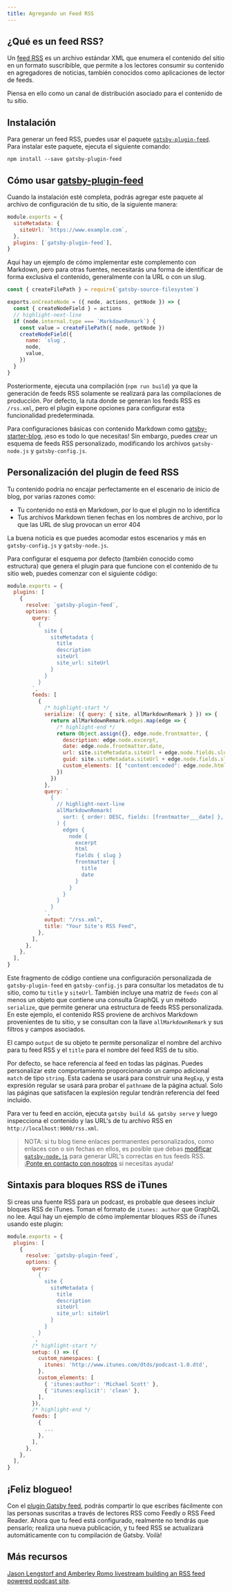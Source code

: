 ```yaml
---
title: Agregando un Feed RSS
---
```


## ¿Qué es un feed RSS?

Un [feed RSS](https://en.wikipedia.org/wiki/RSS) es un archivo estándar XML que enumera el contenido del sitio en un formato suscribible, que permite a los lectores consumir su contenido en agregadores de noticias, también conocidos como aplicaciones de lector de feeds.

Piensa en ello como un canal de distribución asociado para el contenido de tu sitio.

## Instalación

Para generar un feed RSS, puedes usar el paquete [`gatsby-plugin-feed`](/packages/gatsby-plugin-feed/). Para instalar este paquete, ejecuta el siguiente comando:

```shell
npm install --save gatsby-plugin-feed
```

## Cómo usar [gatsby-plugin-feed](/packages/gatsby-plugin-feed/)

Cuando la instalación esté completa, podrás agregar este paquete al archivo de configuración de tu sitio, de la siguiente manera:

```js:title=gatsby-config.js
module.exports = {
  siteMetadata: {
    siteUrl: `https://www.example.com`,
  },
  plugins: [`gatsby-plugin-feed`],
}
```

Aquí hay un ejemplo de cómo implementar este complemento con Markdown, pero para otras fuentes, necesitarás una forma de identificar de forma exclusiva el contenido, generalmente con la URL o con un slug.

```js:title=gatsby-node.js
const { createFilePath } = require(`gatsby-source-filesystem`)

exports.onCreateNode = ({ node, actions, getNode }) => {
  const { createNodeField } = actions
  // highlight-next-line
  if (node.internal.type === `MarkdownRemark`) {
    const value = createFilePath({ node, getNode })
    createNodeField({
      name: `slug`,
      node,
      value,
    })
  }
}
```

Posteriormente, ejecuta una compilación (`npm run build`) ya que la generación de feeds RSS solamente se realizará para las compilaciones de producción. Por defecto, la ruta donde se generan los feeds RSS es `/rss.xml`, pero el plugin expone opciones para configurar esta funcionalidad predeterminada.

Para configuraciones básicas con contenido Markdown como [gatsby-starter-blog](https://github.com/gatsbyjs/gatsby-starter-blog), ¡eso es todo lo que necesitas! Sin embargo, puedes crear un esquema de feeds RSS personalizado, modificando los archivos `gatsby-node.js` y `gatsby-config.js`.

## Personalización del plugin de feed RSS

Tu contenido podría no encajar perfectamente en el escenario de inicio de blog, por varias razones como:

- Tu contenido no está en Markdown, por lo que el plugin no lo identifica
- Tus archivos Markdown tienen fechas en los nombres de archivo, por lo que las URL de slug provocan un error 404

La buena noticia es que puedes acomodar estos escenarios y más en `gatsby-config.js` y `gatsby-node.js`.

Para configurar el esquema por defecto (también conocido como estructura) que genera el plugin para que funcione con el contenido de tu sitio web, puedes comenzar con el siguiente código:

```js:title=gatsby-config.js
module.exports = {
  plugins: [
    {
      resolve: `gatsby-plugin-feed`,
      options: {
        query: `
          {
            site {
              siteMetadata {
                title
                description
                siteUrl
                site_url: siteUrl
              }
            }
          }
        `,
        feeds: [
          {
            /* highlight-start */
            serialize: ({ query: { site, allMarkdownRemark } }) => {
              return allMarkdownRemark.edges.map(edge => {
                /* highlight-end */
                return Object.assign({}, edge.node.frontmatter, {
                  description: edge.node.excerpt,
                  date: edge.node.frontmatter.date,
                  url: site.siteMetadata.siteUrl + edge.node.fields.slug,
                  guid: site.siteMetadata.siteUrl + edge.node.fields.slug,
                  custom_elements: [{ "content:encoded": edge.node.html }],
                })
              })
            },
            query: `
              {
                // highlight-next-line
                allMarkdownRemark(
                  sort: { order: DESC, fields: [frontmatter___date] },
                ) {
                  edges {
                    node {
                      excerpt
                      html
                      fields { slug }
                      frontmatter {
                        title
                        date
                      }
                    }
                  }
                }
              }
            `,
            output: "/rss.xml",
            title: "Your Site's RSS Feed",
          },
        ],
      },
    },
  ],
}
```

Este fragmento de código contiene una configuración personalizada de `gatsby-plugin-feed` en `gatsby-config.js` para consultar los metadatos de tu sitio, como tu `title` y `siteUrl`. También incluye una matriz de `feeds` con al menos un objeto que contiene una consulta GraphQL y un método `serialize`, que permite generar una estructura de feeds RSS personalizada. En este ejemplo, el contenido RSS proviene de archivos Markdown provenientes de tu sitio, y se consultan con la llave `allMarkdownRemark` y sus filtros y campos asociados.

El campo `output` de su objeto te permite personalizar el nombre del archivo para tu feed RSS y el `title` para el nombre del feed RSS de tu sitio.

Por defecto, se hace referencia al feed en todas las páginas. Puedes personalizar este comportamiento proporcionando un campo adicional `match` de tipo `string`. Esta cadena se usará para construir una `RegExp`, y esta expresión regular se usará para probar el `pathname` de la página actual. Solo las páginas que satisfacen la explesión regular tendrán referencia del feed incluido.

Para ver tu feed en acción, ejecuta `gatsby build && gatsby serve` y luego inspecciona el contenido y las URL's de tu archivo RSS en `http://localhost:9000/rss.xml`.

> NOTA: si tu blog tiene enlaces permanentes personalizados, como enlaces con o sin fechas en ellos, es posible que debas [modificar `gatsby-node.js`](https://github.com/gatsbyjs/gatsby-starter-blog/blob/master/gatsby-node.js#L57) para generar URL's correctas en tus feeds RSS. ¡[Ponte en contacto con nosotros](/contributing/how-to-contribute/) si necesitas ayuda!

## Sintaxis para bloques RSS de iTunes

Si creas una fuente RSS para un podcast, es probable que desees incluir bloques RSS de iTunes. Toman el formato de `itunes: author` que GraphQL no lee. Aquí hay un ejemplo de cómo implementar bloques RSS de iTunes usando este plugin:

```js:title=gatsby-config.js
module.exports = {
  plugins: [
    {
      resolve: `gatsby-plugin-feed`,
      options: {
        query: `
          {
            site {
              siteMetadata {
                title
                description
                siteUrl
                site_url: siteUrl
              }
            }
          }
        `,
        /* highlight-start */
        setup: () => ({
          custom_namespaces: {
            itunes: 'http://www.itunes.com/dtds/podcast-1.0.dtd',
          },
          custom_elements: [
            { 'itunes:author': 'Michael Scott' },
            { 'itunes:explicit': 'clean' },
          ],
        }),
        /* highlight-end */
        feeds: [
          {
            ...
          },
        ],
      },
    },
  ],
}
```

## ¡Feliz blogueo!

Con el [plugin Gatsby feed](/packages/gatsby-plugin-feed/), podrás compartir lo que escribes fácilmente con las personas suscritas a través de lectores RSS como Feedly o RSS Feed Reader. Ahora que tu feed está configurado, realmente no tendrás que pensarlo; realiza una nueva publicación, y tu feed RSS se actualizará automáticamente con tu compilación de Gatsby. Voilà!

## Más recursos

[Jason Lengstorf and Amberley Romo livestream building an RSS feed powered podcast site](https://www.youtube.com/watch?v=0hGlvyuQiKQ).
